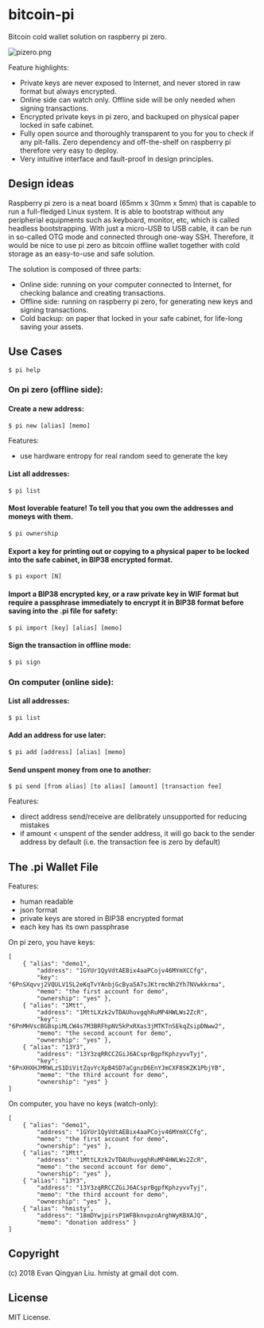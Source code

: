# bitcoin-pi

Bitcoin cold wallet solution on raspberry pi zero.

![pizero.png](https://github.com/hmisty/bitcoin-pi/blob/master/pizero.jpg)

Feature highlights:
- Private keys are never exposed to Internet, and never stored in raw format but always encrypted.
- Online side can watch only. Offline side will be only needed when signing transactions.
- Encrypted private keys in pi zero, and backuped on physical paper locked in safe cabinet.
- Fully open source and thoroughly transparent to you for you to check if any pit-falls. Zero dependency and off-the-shelf on raspberry pi therefore very easy to deploy.
- Very intuitive interface and fault-proof in design principles.

## Design ideas

Raspberry pi zero is a neat board (65mm x 30mm x 5mm) that is capable to run a full-fledged Linux system. It is able to bootstrap without any peripherial equipments such as keyboard, monitor, etc, which is called headless bootstrapping. With just a micro-USB to USB cable, it can be run in so-called OTG mode and connected through one-way SSH. Therefore, it would be nice to use pi zero as bitcoin offline wallet together with cold storage as an easy-to-use and safe solution.

The solution is composed of three parts:
- Online side: running on your computer connected to Internet, for checking balance and creating transactions.
- Offline side: running on raspberry pi zero, for generating new keys and signing transactions.
- Cold backup: on paper that locked in your safe cabinet, for life-long saving your assets.

## Use Cases

```
$ pi help
```

### On pi zero (offline side):

#### Create a new address:
```
$ pi new [alias] [memo]
```

Features:
- use hardware entropy for real random seed to generate the key

#### List all addresses:
```
$ pi list
```

#### Most loverable feature! To tell you that you own the addresses and moneys with them.
```
$ pi ownership
```

#### Export a key for printing out or copying to a physical paper to be locked into the safe cabinet, in BIP38 encrypted format.
```
$ pi export [N]
```

#### Import a BIP38 encrypted key, or a raw private key in WIF format but require a passphrase immediately to encrypt it in BIP38 format before saving into the .pi file for safety:
```
$ pi import [key] [alias] [memo]
```

#### Sign the transaction in offline mode:
```
$ pi sign
```

### On computer (online side):

#### List all addresses:
```
$ pi list
```

#### Add an address for use later:
```
$ pi add [address] [alias] [memo]
```

#### Send unspent money from one to another:
```
$ pi send [from alias] [to alias] [amount] [transaction fee]
```
Features:
- direct address send/receive are delibrately unsupported for reducing mistakes
- if amount < unspent of the sender address, it will go back to the sender address by default (i.e. the transaction fee is zero by default)

## The .pi Wallet File

Features:
- human readable
- json format
- private keys are stored in BIP38 encrypted format
- each key has its own passphrase

On pi zero, you have keys:
```
[
	{ "alias": "demo1",
		"address": "1GYUr1QyVdtAEBix4aaPCojv46MYmXCCfg",
		"key": "6PnSXqvvj2VQULV15L2eKqTvYAnbjGcBya5A7sJKtrmcNh2Yh7NVwkkrma",
		"memo": "the first account for demo",
		"ownership": "yes" },
	{ "alias": "1Mtt",
		"address": "1MttLXzk2vTDAUhuvgqhRuMP4HWLWs2ZcR",
		"key": "6PnMHVscBGBspiMLCW4s7M3BRFhpNV5kPxRXas3jMTKTnSEkqZsipDNww2",
		"memo": "the second account for demo",
		"ownership": "yes" },
	{ "alias": "13Y3",
		"address": "13Y3zqRRCCZGiJ6ACsprBgpfKphzyvvTyj",
		"key": "6PnXHXHJMRWLzS1DiVitZqvYcXpB4SD7aCgnzD6EnYJmCXF8SKZK1PbjYB",
		"memo": "the third account for demo",
		"ownership": "yes" }
]
```

On computer, you have no keys (watch-only):
```
[
	{ "alias": "demo1",
		"address": "1GYUr1QyVdtAEBix4aaPCojv46MYmXCCfg",
		"memo": "the first account for demo",
		"ownership": "yes" },
	{ "alias": "1Mtt",
		"address": "1MttLXzk2vTDAUhuvgqhRuMP4HWLWs2ZcR",
		"memo": "the second account for demo",
		"ownership": "yes" },
	{ "alias": "13Y3",
		"address": "13Y3zqRRCCZGiJ6ACsprBgpfKphzyvvTyj",
		"memo": "the third account for demo",
		"ownership": "yes" },
	{ "alias": "hmisty",
		"address": "18mDYwjpirsP1WFBknvpzoArghWyKBXAJQ",
		"memo": "donation address" }
]
```

## Copyright
(c) 2018 Evan Qingyan Liu. hmisty at gmail dot com.

## License
MIT License.
